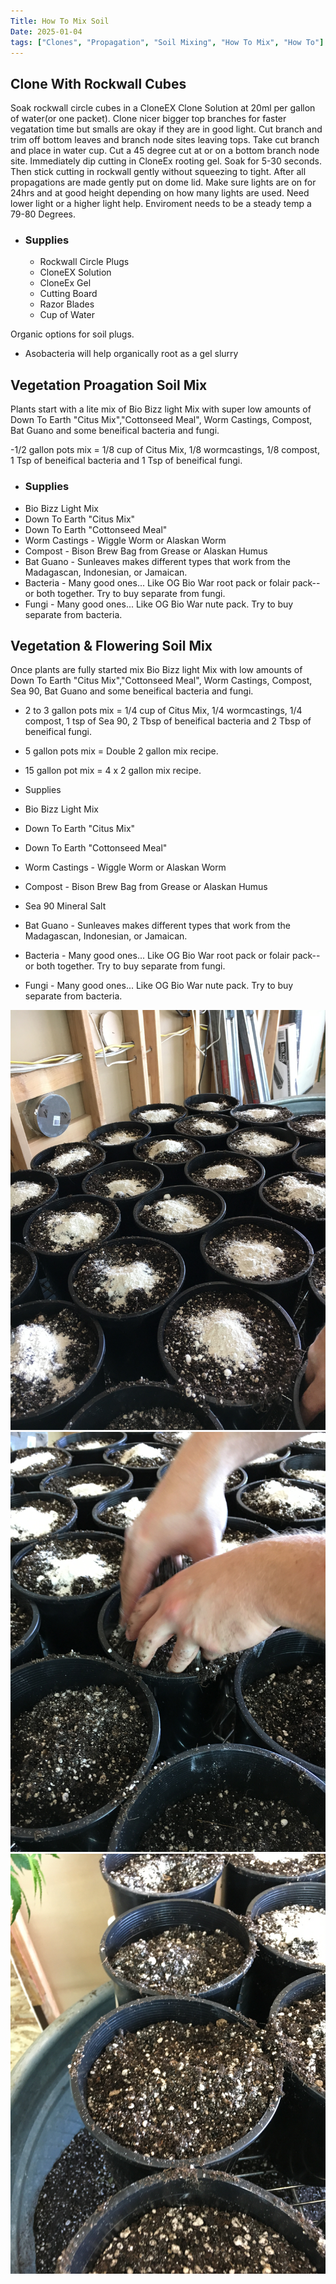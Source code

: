 ```yaml
---
Title: How To Mix Soil
Date: 2025-01-04
tags: ["Clones", "Propagation", "Soil Mixing", "How To Mix", "How To"]
---
```


## Clone With Rockwall Cubes
Soak rockwall circle cubes in a CloneEX Clone Solution at 20ml per gallon of water(or one packet). Clone nicer bigger top branches for faster vegatation time but smalls are okay if they are in good light. Cut branch and trim off bottom leaves and branch node sites leaving tops. Take cut branch and place in water cup. Cut a 45 degree cut at or on a bottom branch node site. Immediately dip cutting in CloneEx rooting gel. Soak for 5-30 seconds. Then stick cutting in rockwall gently without squeezing to tight. After all propagations are made gently put on dome lid. Make sure lights are on for 24hrs and at good height depending on how many lights are used. Need lower light or a higher light help. Enviroment needs to be a steady temp a 79-80 Degrees.     
 - ### Supplies
   - Rockwall Circle Plugs
   - CloneEX Solution
   - CloneEx Gel
   - Cutting Board
   - Razor Blades 
   - Cup of Water

Organic options for soil plugs.
- Asobacteria will help organically root as a gel slurry

## Vegetation Proagation Soil Mix
Plants start with a lite mix of Bio Bizz light Mix with super low amounts of Down To Earth "Citus Mix","Cottonseed Meal", Worm Castings, Compost, Bat Guano and some beneifical bacteria and fungi.
 
 -1/2 gallon pots mix = 1/8 cup of Citus Mix, 1/8 wormcastings, 1/8 compost, 1 Tsp of beneifical bacteria and 1 Tsp of beneifical fungi.

 - ### Supplies
 - Bio Bizz Light Mix
 - Down To Earth "Citus Mix"
 - Down To Earth "Cottonseed Meal"
 - Worm Castings - Wiggle Worm or Alaskan Worm
 - Compost - Bison Brew Bag from Grease or Alaskan Humus
 - Bat Guano - Sunleaves makes different types that work from the Madagascan, Indonesian, or Jamaican. 
 - Bacteria - Many good ones... Like OG Bio War root pack or folair pack--or both together. Try to buy separate from fungi.
 - Fungi - Many good ones... Like OG Bio War nute pack. Try to buy separate from bacteria.

## Vegetation & Flowering Soil Mix
Once plants are fully started mix Bio Bizz light Mix with low amounts of Down To Earth "Citus Mix","Cottonseed Meal", Worm Castings, Compost, Sea 90, Bat Guano and some beneifical bacteria and fungi.
 
 - 2 to 3 gallon pots mix = 1/4 cup of Citus Mix, 1/4 wormcastings, 1/4 compost, 1 tsp of Sea 90, 2 Tbsp of beneifical bacteria and 2 Tbsp of beneifical fungi.

- 5 gallon pots mix = Double 2 gallon mix recipe.
- 15 gallon pot mix = 4 x 2 gallon mix recipe.

 - Supplies
 - Bio Bizz Light Mix
 - Down To Earth "Citus Mix"
 - Down To Earth "Cottonseed Meal"
 - Worm Castings - Wiggle Worm or Alaskan Worm
 - Compost - Bison Brew Bag from Grease or Alaskan Humus
 - Sea 90 Mineral Salt
 - Bat Guano - Sunleaves makes different types that work from the Madagascan, Indonesian, or Jamaican. 
 - Bacteria - Many good ones... Like OG Bio War root pack or folair pack--or both together. Try to buy separate from fungi.
 - Fungi - Many good ones... Like OG Bio War nute pack. Try to buy separate from bacteria.
 
![alt text](soil_mixing_1.JPG)
![alt text](soil_mixing.JPG)
![alt text](soil_mixing_finished.JPG)